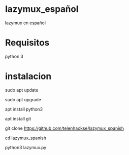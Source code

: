# lazymux_español 
lazymux en español

# Requisitos
python 3

# instalacion
sudo apt update

sudo apt upgrade

apt install python3

apt install git

git clone https://github.com/telenhackse/lazymux_spanish

cd lazymux_spanish

python3 lazymux.py

